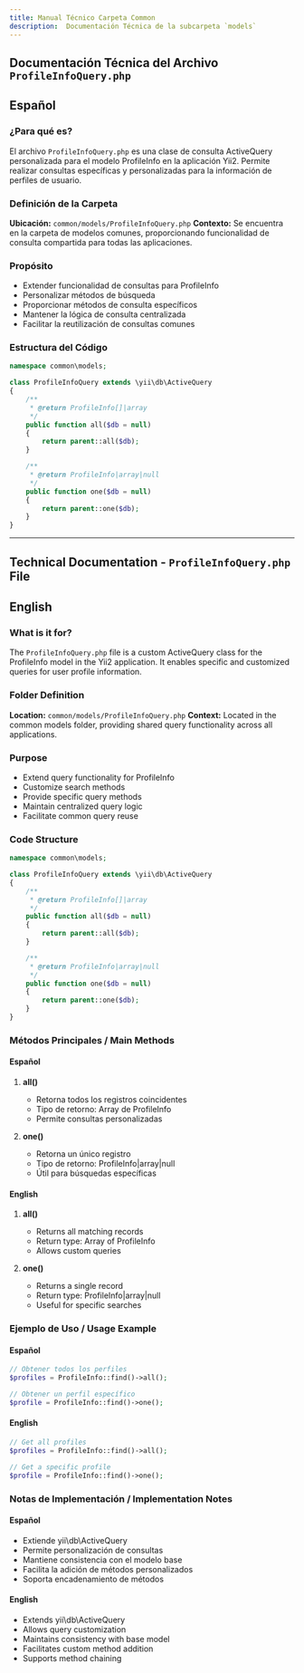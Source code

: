 ```yaml
---
title: Manual Técnico Carpeta Common
description:  Documentación Técnica de la subcarpeta `models`
---
```


## Documentación Técnica del Archivo `ProfileInfoQuery.php`

## Español

### ¿Para qué es?
El archivo `ProfileInfoQuery.php` es una clase de consulta ActiveQuery personalizada para el modelo ProfileInfo en la aplicación Yii2. Permite realizar consultas específicas y personalizadas para la información de perfiles de usuario.

### Definición de la Carpeta
**Ubicación:** `common/models/ProfileInfoQuery.php`
**Contexto:** Se encuentra en la carpeta de modelos comunes, proporcionando funcionalidad de consulta compartida para todas las aplicaciones.

### Propósito
- Extender funcionalidad de consultas para ProfileInfo
- Personalizar métodos de búsqueda
- Proporcionar métodos de consulta específicos
- Mantener la lógica de consulta centralizada
- Facilitar la reutilización de consultas comunes

### Estructura del Código
```php
namespace common\models;

class ProfileInfoQuery extends \yii\db\ActiveQuery
{
    /**
     * @return ProfileInfo[]|array
     */
    public function all($db = null)
    {
        return parent::all($db);
    }

    /**
     * @return ProfileInfo|array|null
     */
    public function one($db = null)
    {
        return parent::one($db);
    }
}
```

---

## Technical Documentation - `ProfileInfoQuery.php` File

## English

### What is it for?
The `ProfileInfoQuery.php` file is a custom ActiveQuery class for the ProfileInfo model in the Yii2 application. It enables specific and customized queries for user profile information.

### Folder Definition
**Location:** `common/models/ProfileInfoQuery.php`
**Context:** Located in the common models folder, providing shared query functionality across all applications.

### Purpose
- Extend query functionality for ProfileInfo
- Customize search methods
- Provide specific query methods
- Maintain centralized query logic
- Facilitate common query reuse

### Code Structure
```php
namespace common\models;

class ProfileInfoQuery extends \yii\db\ActiveQuery
{
    /**
     * @return ProfileInfo[]|array
     */
    public function all($db = null)
    {
        return parent::all($db);
    }

    /**
     * @return ProfileInfo|array|null
     */
    public function one($db = null)
    {
        return parent::one($db);
    }
}
```

### Métodos Principales / Main Methods

#### Español
1. **all()**
   - Retorna todos los registros coincidentes
   - Tipo de retorno: Array de ProfileInfo
   - Permite consultas personalizadas

2. **one()**
   - Retorna un único registro
   - Tipo de retorno: ProfileInfo|array|null
   - Útil para búsquedas específicas

#### English
1. **all()**
   - Returns all matching records
   - Return type: Array of ProfileInfo
   - Allows custom queries

2. **one()**
   - Returns a single record
   - Return type: ProfileInfo|array|null
   - Useful for specific searches

### Ejemplo de Uso / Usage Example

#### Español
```php
// Obtener todos los perfiles
$profiles = ProfileInfo::find()->all();

// Obtener un perfil específico
$profile = ProfileInfo::find()->one();
```

#### English
```php
// Get all profiles
$profiles = ProfileInfo::find()->all();

// Get a specific profile
$profile = ProfileInfo::find()->one();
```

### Notas de Implementación / Implementation Notes

#### Español
- Extiende yii\db\ActiveQuery
- Permite personalización de consultas
- Mantiene consistencia con el modelo base
- Facilita la adición de métodos personalizados
- Soporta encadenamiento de métodos

#### English
- Extends yii\db\ActiveQuery
- Allows query customization
- Maintains consistency with base model
- Facilitates custom method addition
- Supports method chaining


